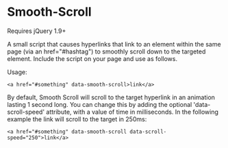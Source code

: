 # Smooth-Scroll

Requires jQuery 1.9+

A small script that causes hyperlinks that link to an element within the same page (via an href="#hashtag") to smoothly scroll down to the targeted element. Include the script on your page and use as follows.

Usage:

    <a href="#something" data-smooth-scroll>link</a>

By default, Smooth Scroll will scroll to the target hyperlink in an animation lasting 1 second long. You can change this by adding the optional 'data-scroll-speed' attribute, with a value of time in milliseconds. In the following example the link will scroll to the target in 250ms:

    <a href="#something" data-smooth-scroll data-scroll-speed="250">link</a>